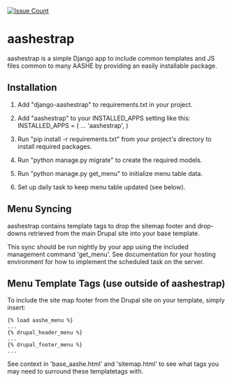 [![Issue Count](https://codeclimate.com/github/AASHE/django-aashestrap/badges/issue_count.svg)](https://codeclimate.com/github/AASHE/django-aashestrap)

aashestrap
==========

aashestrap is a simple Django app to include common templates
and JS files common to many AASHE by providing an easily
installable package.

Installation
------------

1.  Add "django-aashestrap" to requirements.txt in your project.

2.  Add "aashestrap" to your INSTALLED_APPS setting like this:
    INSTALLED_APPS = (
        ...
        'aashestrap',
    )

3.  Run "pip install -r requirements.txt" from your project's
    directory to install required packages.

4. Run "python manage.py migrate" to create the required models.

5. Run "python manage.py get_menu" to initialize menu table data.

6. Set up daily task to keep menu table updated (see below).

Menu Syncing
------------

aashestrap contains template tags to drop the sitemap footer and drop-downs
retrieved from the main Drupal site into your base template.

This sync should be run nightly by your app using the included management
command 'get_menu'. See documentation for your hosting environment for
how to implement the scheduled task on the server.

Menu Template Tags (use outside of aashestrap)
----------------------------------------------

To include the site map footer from the Drupal site on your template,
simply insert:

    {% load aashe_menu %}
    ...
    {% drupal_header_menu %}
    ...
    {% drupal_footer_menu %}
    ...

See context in 'base_aashe.html' and 'sitemap.html' to see what tags you
may need to surround these templatetags with.
